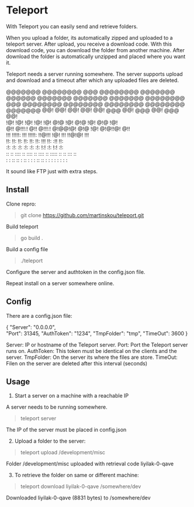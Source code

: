 # Teleport

With Teleport you can easily send and retrieve folders.

When you upload a folder, its automatically zipped and uploaded to a teleport server. After upload, you receive a download code. With this download code, you can download the folder from another machine. After download the folder is automatically unzipped and placed where you want it.

Teleport needs a server running somewhere. The server supports upload and download and a timeout after which any uploaded files are deleted.

@@@@@@@  @@@@@@@@  @@@       @@@@@@@@  @@@@@@@    @@@@@@   @@@@@@@   @@@@@@@ 
@@@@@@@  @@@@@@@@  @@@       @@@@@@@@  @@@@@@@@  @@@@@@@@  @@@@@@@@  @@@@@@@ 
  @@!    @@!       @@!       @@!       @@!  @@@  @@!  @@@  @@!  @@@    @@!   
  !@!    !@!       !@!       !@!       !@!  @!@  !@!  @!@  !@!  @!@    !@!   
  @!!    @!!!:!    @!!       @!!!:!    @!@@!@!   @!@  !@!  @!@!!@!     @!!   
  !!!    !!!!!:    !!!       !!!!!:    !!@!!!    !@!  !!!  !!@!@!      !!!   
  !!:    !!:       !!:       !!:       !!:       !!:  !!!  !!: :!!     !!:   
  :!:    :!:        :!:      :!:       :!:       :!:  !:!  :!:  !:!    :!:   
   ::     :: ::::   :: ::::   :: ::::   ::       ::::: ::  ::   :::     ::   
   :     : :: ::   : :: : :  : :: ::    :         : :  :    :   : :     :    

It sound like FTP just with extra steps.


## Install

Clone repro:

> git clone https://github.com/martinskou/teleport.git

Build teleport

> go build .

Build a config file

> ./teleport

Configure the server and authtoken in the config.json file.

Repeat install on a server somewhere online.


## Config

There are a config.json file:

{
  "Server": "0.0.0.0",      
  "Port": 31345,
  "AuthToken": "1234",
  "TmpFolder": "tmp",
  "TimeOut": 3600
}

Server: IP or hostname of the Teleport server.
Port: Port the Teleport server runs on.
AuthToken: This token must be identical on the clients and the server.
TmpFolder: On the server its where the files are store.
TimeOut: Filen on the server are deleted after this interval (seconds)




## Usage

1. Start a server on a machine with a reachable IP 

A server needs to be running somewhere.

> teleport server

The IP of the server must be placed in config.json



2. Upload a folder to the server:

> teleport upload /development/misc

Folder /development/misc uploaded with retrieval code liyilak-0-qave



3. To retrieve the folder on same or different machine:

> teleport download liyilak-0-qave /somewhere/dev

Downloaded liyilak-0-qave (8831 bytes) to /somewhere/dev

